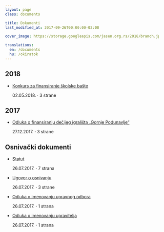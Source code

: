 ```yaml
---
layout: page
class: documents

title: Dokumenti
last_modified_at: 2017-09-26T00:00:00-02:00

cover_image: https://storage.googleapis.com/jasen.org.rs/2018/branch.jpg

translations:
  en: /documents
  hu: /okiratok
---
```

## 2018

- [Konkurs za finansiranje školske bašte]

  02.05.2018. · 3 strane

[Konkurs za finansiranje školske bašte]: /docs/konkurs-za-finansiranje-skolske-baste.pdf

## 2017

- [Odluka o finansiranju dečijeg igrališta „Gornje Podunavlje”]

  27.12.2017. · 3 strane

[Odluka o finansiranju dečijeg igrališta „Gornje Podunavlje”]: /docs/odluka-o-finansiranju-decijeg-igralista-gornje-podunavlje.pdf

## Osnivački dokumenti

- [Statut]

  26.07.2017. · 7 strana
- [Ugovor o osnivanju]

  26.07.2017. · 3 strane
- [Odluka o imenovanju upravnog odbora]

  26.07.2017. · 1 strana
- [Odluka o imenovanju upravitelja]

  26.07.2017. · 1 strana

[Statut]: /docs/statut.pdf
[Ugovor o osnivanju]: /docs/ugovor-o-osnivanju.pdf
[Odluka o imenovanju upravnog odbora]: /docs/odluka-o-imenovanju-upravnog-odbora.pdf
[Odluka o imenovanju upravitelja]: /docs/odluka-o-imenovanju-upravitelja.pdf
